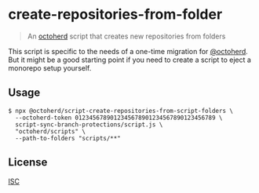 # create-repositories-from-folder

> An [octoherd](https://github.com/octoherd) script that creates new repositories from folders

This script is specific to the needs of a one-time migration for [@octoherd](https://github.com/octoherd). But it might be a good starting point if you need to create a script to eject a monorepo setup yourself.

## Usage

```
$ npx @octoherd/script-create-repositories-from-script-folders \
  --octoherd-token 0123456789012345678901234567890123456789 \
  script-sync-branch-protections/script.js \
  "octoherd/scripts" \
  --path-to-folders "scripts/**"
```

## License

[ISC](LICENSE.md)
